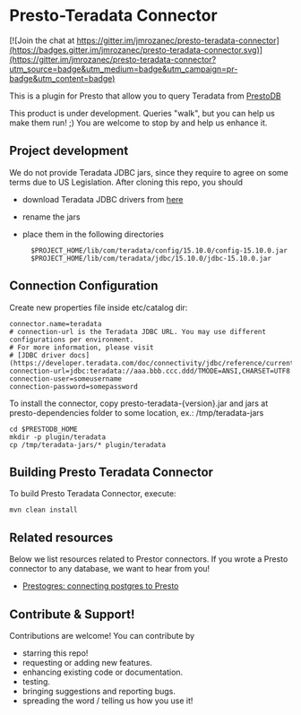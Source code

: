 # Presto-Teradata Connector

[![Join the chat at https://gitter.im/jmrozanec/presto-teradata-connector](https://badges.gitter.im/jmrozanec/presto-teradata-connector.svg)](https://gitter.im/jmrozanec/presto-teradata-connector?utm_source=badge&utm_medium=badge&utm_campaign=pr-badge&utm_content=badge)

This is a plugin for Presto that allow you to query Teradata from [PrestoDB](https://prestodb.io/)

This product is under development. Queries "walk", but you can help us make them run! ;) 
You are welcome to stop by and help us enhance it.

## Project development
We do not provide Teradata JDBC jars, since they require to agree on some terms due to US Legislation.
After cloning this repo, you should 

* download Teradata JDBC drivers from [here](https://downloads.teradata.com/download/connectivity/jdbc-driver)
* rename the jars
* place them in the following directories

        $PROJECT_HOME/lib/com/teradata/config/15.10.0/config-15.10.0.jar
        $PROJECT_HOME/lib/com/teradata/jdbc/15.10.0/jdbc-15.10.0.jar

## Connection Configuration

Create new properties file inside etc/catalog dir:

    connector.name=teradata
    # connection-url is the Teradata JDBC URL. You may use different configurations per environment.
    # For more information, please visit 
    # [JDBC driver docs](https://developer.teradata.com/doc/connectivity/jdbc/reference/current/jdbcug_chapter_2.html)
    connection-url=jdbc:teradata://aaa.bbb.ccc.ddd/TMODE=ANSI,CHARSET=UTF8
	connection-user=someusername
	connection-password=somepassword

To install the connector, copy presto-teradata-{version}.jar and jars at presto-dependencies folder to some location, ex.: /tmp/teradata-jars

    cd $PRESTODB_HOME
    mkdir -p plugin/teradata
    cp /tmp/teradata-jars/* plugin/teradata

## Building Presto Teradata Connector

To build Presto Teradata Connector, execute:

    mvn clean install
    
## Related resources
Below we list resources related to Prestor connectors. If you wrote a Presto connector to any database, we want to hear from you!

* [Prestogres: connecting postgres to Presto](http://www.slideshare.net/frsyuki/presto-meetup)

## Contribute & Support!

Contributions are welcome! You can contribute by
 * starring this repo!
 * requesting or adding new features.
 * enhancing existing code or documentation.
 * testing.
 * bringing suggestions and reporting bugs.
 * spreading the word / telling us how you use it!
